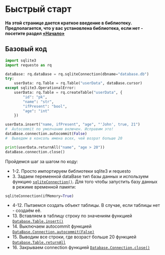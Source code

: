 # Быстрый старт

**На этой странице дается краткое введение в библиотеку. Предполагается, что у вас установлена 
библиотека, если нет - посетите раздел [«Начало»](./start.md)**

## Базовый код

```python
import sqlite3
import requesto as rq

dataBase: rq.dataBase = rq.sqliteConnection(dbname="database.db")
try:
    userData: rq.Table = rq.Table("userData", dataBase.cursor)
except sqlite3.OperationalError:
    userData: rq.Table = rq.createTable("userData", {
        "id": "pk",
        "name": "str",
        "ifPresent": "bool",
        "age": "int"
    })

userData.insert("name, ifPresent", "age", "'John', true, 21")
#  Autocommit по умолчанию включен. Исправим это!
dataBase.connection.autocommit(False)
#  Выведем в консоль имена всех, чей возрат больше 20

print(userData.returnAll("name", "age > 20"))
dataBase.connection.close()
```
Пройдемся шаг за шагом по коду:
* 1-2. Просто импортируем библиотеки sqlite3 и requesto
* 3\. Задаем переменной dataBase тип базы данных и используем функцию [`sqliteConnection()`](./manuals.md/#sqliteConnection()).  Для того чтобы запустить базу данных в режиме временной памяти:
```python
sqliteConnection(ifMemory=True)
```
* 4-12. Пытаемся создать объект таблицы. В случае, если таблицы нет - создаём её.
* 1З. Вставляем в таблицу строку по значениям функцией [`Database.Table.insert()`](./manuals.md/#Table.insert)
* 14\. Выключаем autocommit функцией [`DataBase.Connection.autocommit(False)`](./manuals.md/#DataBase.Connection.autocommit())
* 15\. Выводим все строки, где возраст больше 20 функцией [`Database.Table.returnAll`](./manuals.md/#Table.returnAll)
* 16\. Закрываем connection функцией [`Database.Connection.close()`](./manuals.md/#Database.Connection.close())
